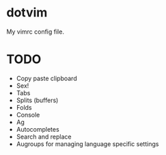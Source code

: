 # dotvim
My vimrc config file.

# TODO

+ Copy paste clipboard
+ Sex!
+ Tabs
+ Splits (buffers)
+ Folds
+ Console
+ Ag
+ Autocompletes
+ Search and replace
+ Augroups for managing language specific settings
